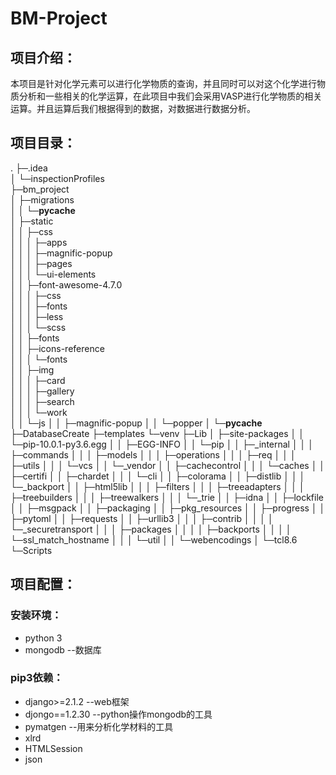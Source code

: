 # BM-Project
## 项目介绍： 
本项目是针对化学元素可以进行化学物质的查询，并且同时可以对这个化学进行物质分析和一些相关的化学运算，在此项目中我们会采用VASP进行化学物质的相关运算。并且运算后我们根据得到的数据，对数据进行数据分析。
## 项目目录： 
.
├─.idea  
│  └─inspectionProfiles  
├─bm_project  
│  ├─migrations  
│  │  └─__pycache__  
│  ├─static  
│  │  ├─css  
│  │  │  ├─apps  
│  │  │  ├─magnific-popup  
│  │  │  ├─pages  
│  │  │  └─ui-elements  
│  │  ├─font-awesome-4.7.0  
│  │  │  ├─css  
│  │  │  ├─fonts  
│  │  │  ├─less  
│  │  │  └─scss  
│  │  ├─fonts  
│  │  ├─icons-reference  
│  │  │  └─fonts  
│  │  ├─img  
│  │  │  ├─card  
│  │  │  ├─gallery  
│  │  │  ├─search  
│  │  │  └─work  
│  │  └─js
│  │      ├─magnific-popup
│  │      └─popper
│  └─__pycache__
├─DatabaseCreate
├─templates
└─venv
    ├─Lib
    │  ├─site-packages
    │  │  └─pip-10.0.1-py3.6.egg
    │  │      ├─EGG-INFO
    │  │      └─pip
    │  │          ├─_internal
    │  │          │  ├─commands
    │  │          │  ├─models
    │  │          │  ├─operations
    │  │          │  ├─req
    │  │          │  ├─utils
    │  │          │  └─vcs
    │  │          └─_vendor
    │  │              ├─cachecontrol
    │  │              │  └─caches
    │  │              ├─certifi
    │  │              ├─chardet
    │  │              │  └─cli
    │  │              ├─colorama
    │  │              ├─distlib
    │  │              │  └─_backport
    │  │              ├─html5lib
    │  │              │  ├─filters
    │  │              │  ├─treeadapters
    │  │              │  ├─treebuilders
    │  │              │  ├─treewalkers
    │  │              │  └─_trie
    │  │              ├─idna
    │  │              ├─lockfile
    │  │              ├─msgpack
    │  │              ├─packaging
    │  │              ├─pkg_resources
    │  │              ├─progress
    │  │              ├─pytoml
    │  │              ├─requests
    │  │              ├─urllib3
    │  │              │  ├─contrib
    │  │              │  │  └─_securetransport
    │  │              │  ├─packages
    │  │              │  │  ├─backports
    │  │              │  │  └─ssl_match_hostname
    │  │              │  └─util
    │  │              └─webencodings
    │  └─tcl8.6
    └─Scripts
## 项目配置： 
### 安装环境：  
* python 3  
* mongodb --数据库  
### pip3依赖：  
* django>=2.1.2 --web框架  
* djongo==1.2.30 --python操作mongodb的工具  
* pymatgen --用来分析化学材料的工具  
* xlrd  
* HTMLSession  
* json
